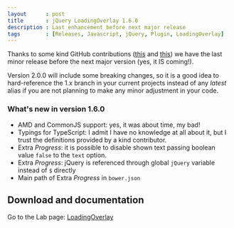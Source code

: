 ```yaml
---
layout      : post
title       : jQuery LoadingOverlay 1.6.0
description : Last enhancement before next major release
tags        : [Releases, Javascript, jQuery, Plugin, LoadingOverlay]
---
```



Thanks to some kind GitHub contributions ([this](https://github.com/gasparesganga/jquery-loading-overlay/pull/18) and [this](https://github.com/gasparesganga/jquery-loading-overlay/pull/19)) we have the last minor release before the next major version (yes, it IS coming!).

Version 2.0.0 will include some breaking changes, so it is a good idea to hard-reference the 1.x branch in your current projects instead of any *latest* alias if you are not planning to make any minor adjustment in your code.


### What's new in version 1.6.0
- AMD and CommonJS support: yes, it was about time, my bad!
- Typings for TypeScript: I admit I have no knowledge at all about it, but I trust the definitions provided by a kind contributor.
- Extra *Progress*: it is possible to disable shown text passing boolean value `false` to the `text` option.
- Extra *Progress*: jQuery is referenced through global `jQuery` variable instead of `$` directly
- Main path of Extra *Progress* in `bower.json`



## Download and documentation

Go to the Lab page: [LoadingOverlay](/labs/jquery-loading-overlay/)
